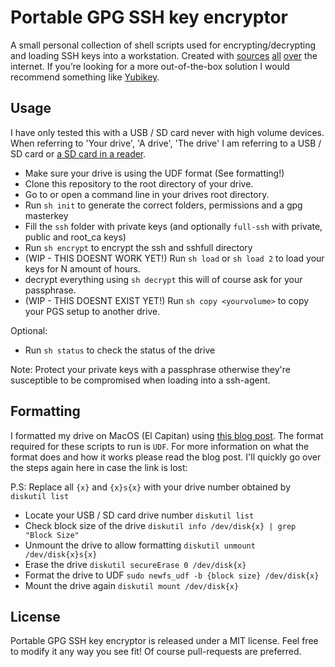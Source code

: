 # Portable GPG SSH key encryptor
A small personal collection of shell scripts used for encrypting/decrypting and loading SSH keys into a workstation. Created with [sources](https://gist.github.com/stupakov/11227904) [all](https://github.com/DamnedFacts/ssh-fob) [over](http://tammersaleh.com/posts/building-an-encrypted-usb-drive-for-your-ssh-keys-in-os-x/) the internet. If you’re looking for a more out-of-the-box solution I would recommend something like [Yubikey](https://www.yubikeyshop.nl).

## Usage
I have only tested this with a USB / SD card never with high volume devices. When referring to 'Your drive', 'A drive', 'The drive' I am referring to a USB / SD card or [a SD card in a reader](https://www.kingston.com/us/flash/readers/fcr-mrg2).

- Make sure your drive is using the UDF format (See formatting!)
- Clone this repository to the root directory of your drive.
- Go to or open a command line in your drives root directory.
- Run `sh init` to generate the correct folders, permissions and a gpg masterkey
- Fill the `ssh` folder with private keys (and optionally `full-ssh` with private, public and root_ca keys)
- Run `sh encrypt` to encrypt the ssh and sshfull directory
- (WIP - THIS DOESNT WORK YET!) Run `sh load` or `sh load 2` to load your keys for N amount of hours.
- decrypt everything using `sh decrypt` this will of course ask for your passphrase.
- (WIP - THIS DOESNT EXIST YET!) Run `sh copy <yourvolume>` to copy your PGS setup to another drive.

Optional:
- Run `sh status` to check the status of the drive

Note: Protect your private keys with a passphrase otherwise they're susceptible to be compromised when loading into a ssh-agent.

## Formatting
I formatted my drive on MacOS (El Capitan) using [this blog post](http://www.sfcgeorge.co.uk/posts/2013/12/29/howto-format-udf-filesystem-osx-advantages). The format required for these scripts to run is `UDF`. For more information on what the format does and how it works please read the blog post. I'll quickly go over the steps again here in case the link is lost:

P.S: Replace all `{x}` and `{x}s{x}` with your drive number obtained by `diskutil list`

- Locate your USB / SD card drive number `diskutil list`
- Check block size of the drive `diskutil info /dev/disk{x} | grep "Block Size"`
- Unmount the drive to allow formatting `diskutil unmount /dev/disk{x}s{x}`
- Erase the drive `diskutil secureErase 0 /dev/disk{x}`
- Format the drive to UDF `sudo newfs_udf -b {block size} /dev/disk{x}`
- Mount the drive again `diskutil mount /dev/disk{x}`

## License
Portable GPG SSH key encryptor is released under a MIT license. Feel free to modify it any way you see fit! Of course pull-requests are preferred.